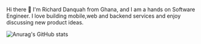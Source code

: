 Hi there 👋
I'm Richard Danquah from Ghana, and I am a hands on Software Engineer. I love building mobile,web and backend services and enjoy discussing new product ideas.



![Anurag's GitHub stats](https://github-readme-stats.vercel.app/api?username=richarddanquah&count_private=true&show_icons=true&theme=radical)




<!--
**richarddanquah/richarddanquah** is a ✨ _special_ ✨ repository because its `README.md` (this file) appears on your GitHub profile.

Here are some ideas to get you started:

- 🔭 I’m currently working on ...
- 🌱 I’m currently learning ...
- 👯 I’m looking to collaborate on ...
- 🤔 I’m looking for help with ...
- 💬 Ask me about ...
- 📫 How to reach me: ...
- 😄 Pronouns: ...
- ⚡ Fun fact: ...
-->
